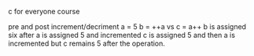 c for everyone course

pre and post increment/decriment
a = 5
b = ++a vs c =  a++ 
b is assigned six after a is assigned 5 and incremented
c is assigned 5 and then a is incremented but c remains 5 after the operation. 
